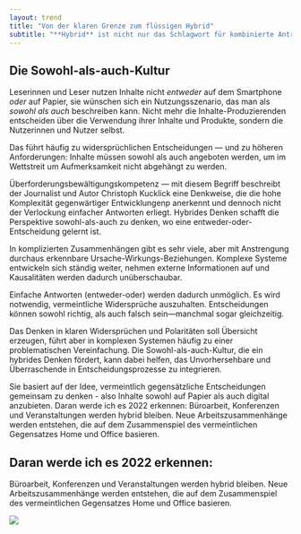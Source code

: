 ```yaml
---
layout: trend
title: "Von der klaren Grenze zum flüssigen Hybrid"
subtitle: "**Hybrid** ist nicht nur das Schlagwort für kombinierte Antriebe oder eine neue Arbeitskultur. In der komplexen und häufig unplanbaren Gegenwart ist das Verbinden von vormals Gegensätzlichem **eine neue Denkform**, die bei der Entscheidungsfindung helfen kann. "
---
```


## Die Sowohl-als-auch-Kultur

Leserinnen und Leser nutzen Inhalte nicht _entweder_ auf dem Smartphone _oder_ auf Papier, sie wünschen sich ein Nutzungsszenario, das man als _sowohl als auch_ beschreiben kann. Nicht mehr die Inhalte-Produzierenden entscheiden über die Verwendung ihrer Inhalte und Produkte, sondern die Nutzerinnen und Nutzer selbst. 

Das führt häufig zu widersprüchlichen Entscheidungen — und zu höheren Anforderungen: Inhalte müssen sowohl als auch angeboten werden, um im Wettstreit um Aufmerksamkeit nicht abgehängt zu werden. 

Überforderungsbewältigungskompetenz — mit diesem Begriff beschreibt der Journalist und Autor Christoph Kucklick eine Denkweise, die die hohe Komplexität gegenwärtiger Entwicklungenp anerkennt und dennoch nicht der Verlockung einfacher Antworten erliegt. Hybrides Denken schafft die Perspektive sowohl-als-auch zu denken, wo eine entweder-oder-Entscheidung gelernt ist. 

In komplizierten Zusammenhängen gibt es sehr viele, aber mit Anstrengung durchaus erkennbare Ursache-Wirkungs-Beziehungen. Komplexe Systeme entwickeln sich ständig weiter, nehmen externe Informationen auf und Kausalitäten werden dadurch unüberschaubar. 

Einfache Antworten (entweder-oder) werden dadurch unmöglich. Es wird notwendig, vermeintliche Widersprüche auszuhalten. Entscheidungen können sowohl richtig, als auch falsch sein—manchmal sogar gleichzeitig. 

Das Denken in klaren Widersprüchen und Polaritäten soll Übersicht erzeugen, führt aber in komplexen Systemen häufig zu einer problematischen Vereinfachung. Die Sowohl-als-auch-Kultur, die ein hybrides Denken fördert, kann dabei helfen, das Unvorhersehbare und Überraschende in Entscheidungsprozesse zu integrieren. 

Sie basiert auf der Idee, vermeintlich gegensätzliche Entscheidungen gemeinsam zu denken - also Inhalte sowohl auf Papier als auch digital anzubieten. 
Daran werde ich es 2022 erkennen: Büroarbeit, Konferenzen und Veranstaltungen werden hybrid bleiben. Neue Arbeitszusammenhänge werden entstehen, die auf dem Zusammenspiel des vermeintlichen Gegensatzes Home und Office basieren.

## Daran werde ich es 2022 erkennen:

Büroarbeit, Konferenzen und Veranstaltungen werden hybrid bleiben. Neue Arbeitszusammenhänge werden entstehen, die auf dem Zusammenspiel des vermeintlichen Gegensatzes Home und Office basieren.

![](https://sz-innovation.github.io/entwicklungsreport-2021/img/01.png)
